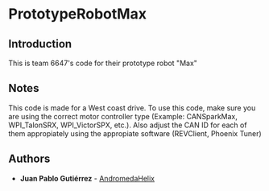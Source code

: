 # PrototypeRobotMax

## Introduction
This is team 6647's code for their prototype robot "Max" 

## Notes
This code is made for a West coast drive. To use this code, make sure you are using the correct motor controller type (Example: CANSparkMax, WPI_TalonSRX, WPI_VictorSPX, etc.). Also adjust the CAN ID for each of them appropiately using the appropiate software (REVClient, Phoenix Tuner)

## Authors

* **Juan Pablo Gutiérrez** - [AndromedaHelix](https://github.com/AndromedaHelix)
